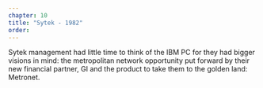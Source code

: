 ```yaml
---
chapter: 10
title: "Sytek - 1982"
order: 
---
```


Sytek management had little time to think of the IBM PC for they had bigger visions in mind: the metropolitan network opportunity put forward by their new financial partner, GI and the product to take them to the golden land: Metronet.
